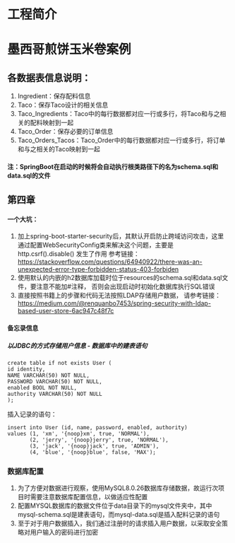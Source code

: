 # 工程简介

# 墨西哥煎饼玉米卷案例

## 各数据表信息说明：
1. Ingredient：保存配料信息
2. Taco：保存Taco设计的相关信息
3. Taco_Ingredients：Taco中的每行数据都对应一行或多行，将Taco和与之相关的配料映射到一起
4. Taco_Order：保存必要的订单信息
5. Taco_Orders_Tacos：Taco_Order中的每行数据都对应一行或多行，将订单和与之相关的Taco映射到一起
#### 注：SpringBoot在启动的时候将会自动执行根类路径下的名为schema.sql和data.sql的文件

## 第四章
#### 一个大坑：
1. 加上spring-boot-starter-security后，其默认开启防止跨域访问攻击，这里通过配置WebSecurityConfig类来解决这个问题，主要是
http.csrf().disable() 发生了作用
参考链接：https://stackoverflow.com/questions/64940922/there-was-an-unexpected-error-type-forbidden-status-403-forbiden
2. 使用默认的内嵌的h2数据库加载时位于resources的schema.sql和data.sql文件，要注意不能加#注释，
否则会出现启动时初始化数据库执行SQL错误
3. 直接按照书籍上的步骤和代码无法按照LDAP存储用户数据，
请参考链接：https://medium.com/@renquanbo7453/spring-security-with-ldap-based-user-store-6ac947c48f7c

#### 备忘录信息
##### 以JDBC的方式存储用户信息 - 数据库中的建表语句
```
create table if not exists User (
id identity,
NAME VARCHAR(50) NOT NULL,
PASSWORD VARCHAR(50) NOT NULL,
enabled BOOL NOT NULL,
authority VARCHAR(50) NOT NULL
);
```
插入记录的语句：
```
insert into User (id, name, password, enabled, authority)
values (1, 'xm', '{noop}xm', true, 'NORMAL'),
       (2, 'jerry', '{noop}jerry', true, 'NORMAL'),
       (3, 'jack', '{noop}jack', true, 'ADMIN'),
       (4, 'blue', '{noop}blue', false, 'MAX');
```
### 数据库配置
1. 为了方便对数据进行观察，使用MySQL8.0.26数据库存储数据，故运行次项目时需要注意数据库配置信息，以做适应性配置
2. 配置MYSQL数据库的数据文件位于data目录下的mysql文件夹中，其中mysql-schema.sql是建表语句，而mysql-data.sql是插入配料记录的语句
3. 至于对于用户数据插入，我们通过注册时的请求插入用户数据，以采取安全策略对用户输入的密码进行加密